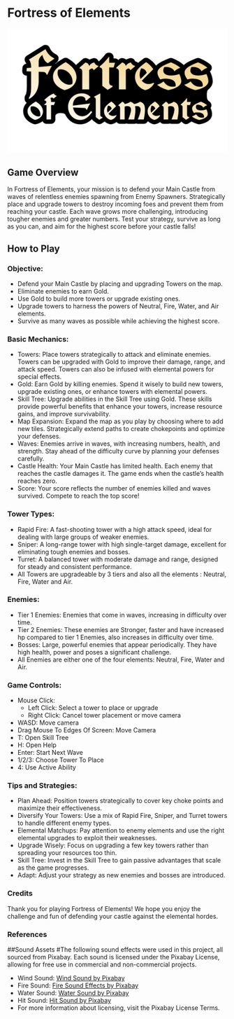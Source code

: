 # Fortress of Elements
![Fortress of elements logo](https://github.com/jn-gr/TDS_game/blob/main/Assets/Images/Fortress%20of%20elements%20logo%20idea%201.png)

## Game Overview
In Fortress of Elements, your mission is to defend your Main Castle from waves of relentless enemies spawning from Enemy Spawners. Strategically place and upgrade towers to destroy incoming foes and prevent them from reaching your castle. Each wave grows more challenging, introducing tougher enemies and greater numbers. Test your strategy, survive as long as you can, and aim for the highest score before your castle falls!

## How to Play

### Objective:
- Defend your Main Castle by placing and upgrading Towers on the map.
- Eliminate enemies to earn Gold.
- Use Gold to build more towers or upgrade existing ones.
- Upgrade towers to harness the powers of Neutral, Fire, Water, and Air elements.
- Survive as many waves as possible while achieving the highest score.

### Basic Mechanics:
- Towers: Place towers strategically to attack and eliminate enemies. Towers can be upgraded with Gold to improve their damage, range, and attack speed. Towers can also be infused with elemental powers for special effects.  
- Gold: Earn Gold by killing enemies. Spend it wisely to build new towers, upgrade existing ones, or enhance towers with elemental powers.
- Skill Tree: Upgrade abilities in the Skill Tree using Gold. These skills provide powerful benefits that enhance your towers, increase resource gains, and improve survivability.
- Map Expansion: Expand the map as you play by choosing where to add new tiles. Strategically extend paths to create chokepoints and optimize your defenses.
- Waves: Enemies arrive in waves, with increasing numbers, health, and strength. Stay ahead of the difficulty curve by planning your defenses carefully.
- Castle Health: Your Main Castle has limited health. Each enemy that reaches the castle damages it. The game ends when the castle’s health reaches zero.
- Score: Your score reflects the number of enemies killed and waves survived. Compete to reach the top score!

### Tower Types:
- Rapid Fire: A fast-shooting tower with a high attack speed, ideal for dealing with large groups of weaker enemies.
- Sniper: A long-range tower with high single-target damage, excellent for eliminating tough enemies and bosses.
- Turret: A balanced tower with moderate damage and range, designed for steady and consistent performance.
- All Towers are upgradeable by 3 tiers and also all the elements : Neutral, Fire, Water and Air.

### Enemies:
- Tier 1 Enemies: Enemies that come in waves, increasing in difficulty over time.
- Tier 2 Enemies: These enemies are Stronger, faster and have increased hp compared to tier 1 Enemies, also increases in difficulty over time.
- Bosses: Large, powerful enemies that appear periodically. They have high health, power and poses a significant challenge.
- All Enemies are either one of the four elements: Neutral, Fire, Water and Air.

### Game Controls:
- Mouse Click: 
  - Left Click: Select a tower to place or upgrade
  - Right Click: Cancel tower placement or move camera
- WASD: Move camera
- Drag Mouse To Edges Of Screen: Move Camera
- T: Open Skill Tree
- H: Open Help
- Enter: Start Next Wave
- 1/2/3: Choose Tower To Place
- 4: Use Active Ability

### Tips and Strategies:
- Plan Ahead: Position towers strategically to cover key choke points and maximize their effectiveness.
- Diversify Your Towers: Use a mix of Rapid Fire, Sniper, and Turret towers to handle different enemy types.
- Elemental Matchups: Pay attention to enemy elements and use the right elemental upgrades to exploit their weaknesses.
- Upgrade Wisely: Focus on upgrading a few key towers rather than spreading your resources too thin.
- Skill Tree: Invest in the Skill Tree to gain passive advantages that scale as the game progresses.
- Adapt: Adjust your strategy as new enemies and bosses are introduced.

### Credits

Thank you for playing Fortress of Elements! We hope you enjoy the challenge and fun of defending your castle against the elemental hordes.

### References
##Sound Assets
#The following sound effects were used in this project, all sourced from Pixabay. Each sound is licensed under the Pixabay License, allowing for free use in commercial and non-commercial projects.

- Wind Sound: [Wind Sound by Pixabay](https://pixabay.com/sound-effects/wind-2-44150/)
- Fire Sound: [Fire Sound Effects by Pixabay](https://pixabay.com/sound-effects/fire-sound-effects-224089/)
- Water Sound: [Water Sound by Pixabay](https://pixabay.com/sound-effects/water-sound-1-235477/)
- Hit Sound: [Hit Sound by Pixabay](https://pixabay.com/sound-effects/hit-flesh-02-266309/)
- For more information about licensing, visit the Pixabay License Terms.
